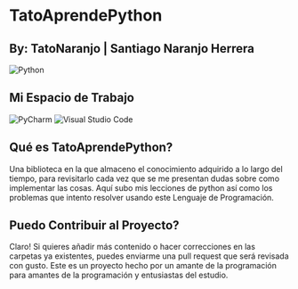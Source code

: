 # TatoAprendePython
## By: TatoNaranjo | Santiago Naranjo Herrera
![Python](https://img.shields.io/badge/python-3670A0?style=for-the-badge&logo=python&logoColor=ffdd54)

## Mi Espacio de Trabajo
![PyCharm](https://img.shields.io/badge/pycharm-143?style=for-the-badge&logo=pycharm&logoColor=black&color=black&labelColor=green)
![Visual Studio Code](https://img.shields.io/badge/Visual%20Studio%20Code-0078d7.svg?style=for-the-badge&logo=visual-studio-code&logoColor=white)

## Qué es TatoAprendePython?

Una biblioteca en la que almaceno el conocimiento adquirido a lo largo del tiempo, para revisitarlo cada vez que se me presentan dudas sobre como implementar las cosas. Aquí subo mis lecciones de python así como los problemas que intento resolver usando este Lenguaje de Programación.

## Puedo Contribuir al Proyecto?
Claro! Si quieres añadir más contenido o hacer correcciones en las carpetas ya existentes, puedes enviarme una pull request que será revisada con gusto. Este es un proyecto hecho por un amante de la programación para amantes de la programación y entusiastas del estudio.


